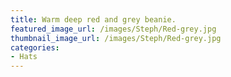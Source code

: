```yaml
---
title: Warm deep red and grey beanie.
featured_image_url: /images/Steph/Red-grey.jpg
thumbnail_image_url: /images/Steph/Red-grey.jpg
categories: 
- Hats
---
```

